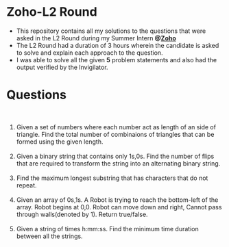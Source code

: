 # Zoho-L2 Round
<ul>
<li>This repository contains all my solutions to the questions that were asked in the L2 Round during my Summer Intern <b>@<a href="www.zoho.com">Zoho</a></b></li>
<li>The L2 Round had a duration of 3 hours wherein the candidate is asked to solve and explain each approach to the question.</li>
<li>I was able to solve all the given <b>5</b> problem statements and also had the output verified by the Invigilator.</li>
</ul>

# Questions
<br>
<ol>
<li>Given a set of numbers where each number act as length of an side of triangle. Find the total number of combinaions of triangles that can be formed using the given length.</li><br>
<li>Given a binary string that contains only 1s,0s. Find the number of flips that are required to transform the string into an alternating binary string.</li><br>
<li>Find the maximum longest substring that has characters that do not repeat.</li><br>
<li>Given an array of 0s,1s. A Robot is trying to reach the bottom-left of the array. Robot begins at 0,0. Robot can move down and right, Cannot pass through walls(denoted by 1). Return true/false.</li><br>
<li>Given a string of times h:mm:ss. Find the minimum time duration between all the strings.</li>
</ol>
